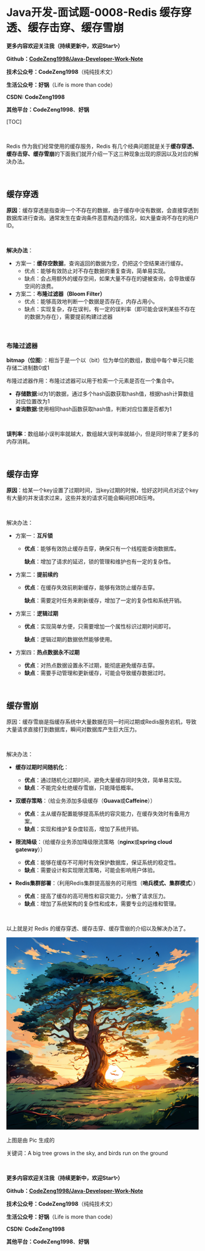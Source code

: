 # Java开发-面试题-0008-Redis 缓存穿透、缓存击穿、缓存雪崩



**更多内容欢迎关注我（持续更新中，欢迎Star✨）**

**Github：[CodeZeng1998/Java-Developer-Work-Note](https://github.com/CodeZeng1998/Java-Developer-Work-Note)**

**技术公众号：CodeZeng1998**（纯纯技术文）

**生活公众号：好锅**（Life is more than code）

**CSDN: CodeZeng1998**

**其他平台：CodeZeng1998**、**好锅**

[TOC]

<br/>



Redis 作为我们经常使用的缓存服务，Redis 有几个经典问题就是关于**缓存穿透、缓存击穿、缓存雪崩**的下面我们就开介绍一下这三种现象出现的原因以及对应的解决办法。



<br/>

## 缓存穿透

**原因**：缓存穿透是指查询一个不存在的数据，由于缓存中没有数据，会直接穿透到数据库进行查询。通常发生在查询条件恶意构造的情况，如大量查询不存在的用户 ID。

<br/>

**解决办法**：

* 方案一：**缓存空数据**，查询返回的数据为空，仍把这个空结果进行缓存。
  * 优点：能够有效防止对不存在数据的重复查询，简单易实现。
  * 缺点：会占用额外的缓存空间，如果大量不存在的键被查询，会导致缓存空间的浪费。
* 方案二：**布隆过滤器（Bloom Filter）**
  * 优点：能够高效地判断一个数据是否存在，内存占用小。
  * 缺点：实现复杂，存在误判，有一定的误判率（即可能会误判某些不存在的数据为存在），需要提前构建过滤器

<br/>

### **布隆过滤器**

**bitmap（位图**）：相当于是一个以（bit）位为单位的数组，数组中每个单元只能存储二进制数0或1

布隆过滤器作用：布隆过滤器可以用于检索一个元素是否在一个集合中。

* **存储数据**:id为1的数据，通过多个hash函数获取hash值，根据hash计算数组对应位置改为1
* **查询数据**:使用相同hash函数获取hash值，判断对应位置是否都为1

<br/>

**误判率**：数组越小误判率就越大，数组越大误判率就越小，但是同时带来了更多的内存消耗。

<br/>



## 缓存击穿

**原因**：给某一个key设置了过期时间，当key过期的时候，恰好这时间点对这个key有大量的并发请求过来，这些并发的请求可能会瞬间把DB压垮。

<br/>

解决办法：

* 方案一：**互斥锁**

  * **优点**：能够有效防止缓存击穿，确保只有一个线程能查询数据库。

    **缺点**：增加了请求的延迟，锁的管理和维护也有一定的复杂性。

* 方案二：**提前续约**

  * **优点**：在缓存失效前刷新缓存，能够有效防止缓存击穿。

    **缺点**：需要定时任务来刷新缓存，增加了一定的复杂性和系统开销。

* 方案三：**逻辑过期**

  * **优点**：实现简单方便，只需要增加一个属性标识过期时间即可。

    **缺点**：逻辑过期的数据依然能够使用。

* 方案四：**热点数据永不过期**

  * **优点**：对热点数据设置永不过期，能彻底避免缓存击穿。
  * **缺点**：需要手动管理和更新缓存，可能会导致缓存数据过时。

<br/>

## 缓存雪崩



原因：缓存雪崩是指缓存系统中大量数据在同一时间过期或Redis服务宕机，导致大量请求直接打到数据库，瞬间对数据库产生巨大压力。



<br/>

解决办法：

* **缓存过期时间随机化**：

  * **优点**：通过随机化过期时间，避免大量缓存同时失效，简单易实现。
  * **缺点**：不能完全杜绝缓存雪崩，只能降低概率。

* **双缓存策略**：（给业务添加多级缓存（**Guava**或**Caffeine**））

  - **优点**：主从缓存配置能够提高系统的容灾能力，在缓存失效时有备用方案。
  - **缺点**：实现和维护复杂度较高，增加了系统开销。

* **限流降级**：（给缓存业务添加降级限流策略（**nginx**或**spring cloud gateway**））

  - **优点**：能够在缓存不可用时有效保护数据库，保证系统的稳定性。
  - **缺点**：需要设计和实现限流策略，可能会影响用户体验。

* **Redis集群部署**：（利用Redis集群提高服务的可用性（**哨兵模式、集群模式**））

  - **优点**：提高了缓存的高可用性和容灾能力，分散了请求压力。
  - **缺点**：增加了系统架构的复杂性和成本，需要专业的运维和管理。

  



<br/>

以上就是对 Redis 的缓存穿透、缓存击穿、缓存雪崩的介绍以及解决办法了。



![](https://github.com/CodeZeng1998/Java-Developer-Work-Note/blob/main/Interview/image/0008.png?raw=true)

上图是由 Pic 生成的

关键词：A big tree grows in the sky, and birds run on the ground

<br/>

**更多内容欢迎关注我（持续更新中，欢迎Star✨）**

**Github：[CodeZeng1998/Java-Developer-Work-Note](https://github.com/CodeZeng1998/Java-Developer-Work-Note)**

**技术公众号：CodeZeng1998**（纯纯技术文）

**生活公众号：好锅**（Life is more than code）

**CSDN: CodeZeng1998**

**其他平台：CodeZeng1998**、**好锅**

